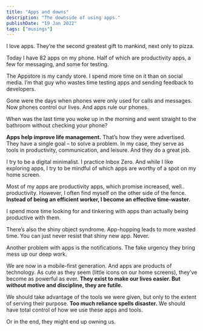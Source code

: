 ```yaml
---
title: "Apps and downs"
description: "The downside of using apps."
publishDate: "19 Jan 2022"
tags: ["musings"]
---
```


I love apps. They’re the second greatest gift to mankind, next only to pizza.

Today I have 82 apps on my phone. Half of which are productivity apps, a few for messaging, and some for testing.

The Appstore is my candy store. I spend more time on it than on social media. I’m that guy who wastes time testing apps and sending feedback to developers.

Gone were the days when phones were only used for calls and messages. Now phones control our lives. And apps rule our phones.

When was the last time you woke up in the morning and went straight to the bathroom without checking your phone?

**Apps help improve life management.** That’s how they were advertised. They have a single goal – to solve a problem. In my case, they serve as tools in productivity, communication, and leisure. And they do a great job.

I try to be a digital minimalist. I practice Inbox Zero. And while I like exploring apps, I try to be mindful of which apps are worthy of a spot on my home screen.

Most of my apps are productivity apps, which promise increased, well.. productivity. However, I often find myself on the other side of the fence. **Instead of being an efficient worker, I become an effective time-waster.**

I spend more time looking for and tinkering with apps than actually being productive with them.

There’s also the shiny object syndrome. App-hopping leads to more wasted time. You can just never resist that shiny new app. Never.

Another problem with apps is the notifications. The fake urgency they bring mess up our deep work.

We are now in a mobile-first generation. And apps are products of technology. As cute as they seem (little icons on our home screens), they’ve become as powerful as ever. **They exist to make our lives easier. But without motive and discipline, they are futile.**

We should take advantage of the tools we were given, but only to the extent of serving their purpose. **Too much reliance spells disaster.** We should have total control of how we use these apps and tools.

Or in the end, they might end up owning us.
